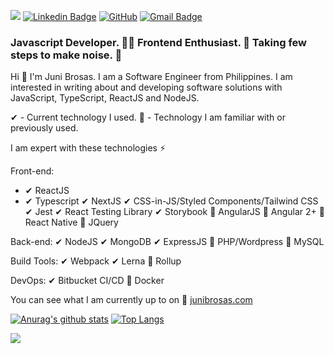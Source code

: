 
![](https://komarev.com/ghpvc/?username=junibrosas&color=blue)
[![Linkedin Badge](https://img.shields.io/badge/-LinkedIn-blue?style=flat-square&logo=Linkedin&logoColor=white&link=https://www.linkedin.com/in/juni-brosas-549b28a0/)](https://www.linkedin.com/in/juni-brosas-549b28a0/)
[![GitHub](https://img.shields.io/badge/-GitHub-181717?style=flat&logo=github&link=https://github.com/junibrosas)](https://github.com/junibrosas)
[![Gmail Badge](https://img.shields.io/badge/-Gmail-c14438?style=flat-square&logo=Gmail&logoColor=white&link=mailto:powerlogic1992@gmail.com)](mailto:powerlogic1992@gmail.com)


### Javascript Developer. 👩‍💻 Frontend Enthusiast. 🤩 Taking few steps to make noise. 📢

Hi 👋 I'm Juni Brosas. I am a Software Engineer from Philippines. I am interested in writing about and developing software solutions with JavaScript, TypeScript, ReactJS and NodeJS.


✔ - Current technology I used.
🌱 - Technology I am familiar with or previously used.

I am expert with these technologies ⚡

Front-end:
- ✔ ReactJS
- ✔ Typescript
✔ NextJS
✔ CSS-in-JS/Styled Components/Tailwind CSS
✔ Jest
✔ React Testing Library
✔ Storybook
🌱 AngularJS
🌱 Angular 2+
🌱 React Native
🌱 JQuery

Back-end:
✔ NodeJS
✔ MongoDB
✔ ExpressJS
🌱 PHP/Wordpress
🌱 MySQL

Build Tools:
✔ Webpack
✔ Lerna
🌱 Rollup

DevOps:
✔ Bitbucket CI/CD
🌱 Docker


You can see what I am currently up to on 🌱 [junibrosas.com](https://junibrosas.com/)

[![Anurag's github stats](https://github-readme-stats.vercel.app/api?username=junibrosas&line_height=20)](https://github.com/anuraghazra/github-readme-stats)
[![Top Langs](https://github-readme-stats.vercel.app/api/top-langs/?username=junibrosas&layout=compact)](https://github.com/anuraghazra/github-readme-stats)


[<img src="https://cr-ss-service.azurewebsites.net/api/ScreenShot?widget=summary&username=junibrosas">](https://profile.codersrank.io/user/junibrosas)



<!--
**junibrosas/junibrosas** is a ✨ _special_ ✨ repository because its `README.md` (this file) appears on your GitHub profile.

Here are some ideas to get you started:

- 🔭 I’m currently working on ...
- 🌱 I’m currently learning ...
- 👯 I’m looking to collaborate on ...
- 🤔 I’m looking for help with ...
- 💬 Ask me about ...
- 📫 How to reach me: ...
- 😄 Pronouns: ...
- ⚡ Fun fact: ...
-->
